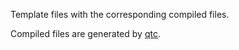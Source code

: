 Template files with the corresponding compiled files.

Compiled files are generated by [qtc](https://github.com/valyala/quicktemplate/tree/master/qtc).
